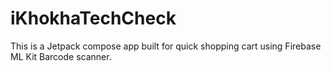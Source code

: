 # iKhokhaTechCheck

This is a Jetpack compose app built for quick shopping cart using Firebase ML Kit Barcode scanner.
